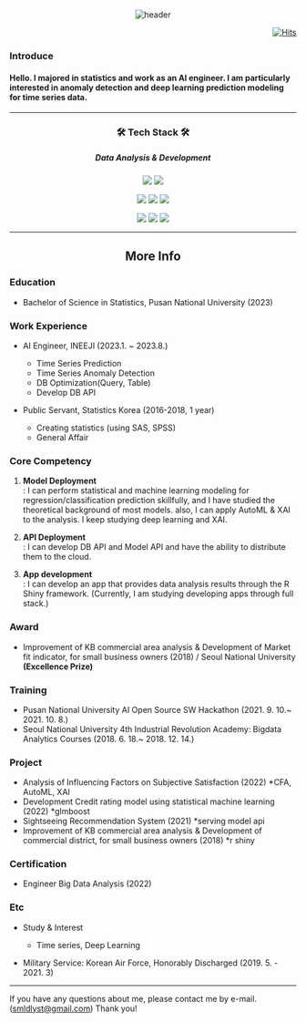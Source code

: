 <br>

<div align = center>
  
![header](https://capsule-render.vercel.app/api?type=soft&color=auto&height=150&section=header&text=smldlyst&fontSize=70&animation=twinkling)

</div>

<div align=right>
  
[![Hits](https://hits.seeyoufarm.com/api/count/incr/badge.svg?url=https%3A%2F%2Fgithub.com%2Fsmldlyst%2F&count_bg=%2379C83D&title_bg=%23555555&icon=&icon_color=%23E7E7E7&title=hits&edge_flat=false)](https://github.com/smldlyst)

</div>


### Introduce
#### Hello. I majored in statistics and work as an AI engineer. I am particularly interested in anomaly detection and deep learning prediction modeling for time series data.

------------  
<div align = center>
  <h3> 🛠 Tech Stack 🛠 </h3>
  <h5> Data Analysis & Development  </h5>
  
<img src="https://img.shields.io/badge/Python-3776AB?style=flat-square&logo=Python&logoColor=yellow"/></a>
<img src="https://img.shields.io/badge/R-276DC3?style=flat-square&logo=R&logoColor=blue"/></a>

<img src="https://img.shields.io/badge/MySQL-4479A1?style=flat-square&logo=MySQL&logoColor=navy"/></a>
<img src="https://img.shields.io/badge/SQL Server-CC2927?style=flat-square&logo=microsoftsqlserver&logoColor=red"/></a>
<img src="https://img.shields.io/badge/MongoDB-47A248?style=flat-square&logo=MongoDB&logoColor=green"/></a>

<img src="https://img.shields.io/badge/FastAPI-009688?style=flat-square&logo=FastAPI&logoColor=green"/></a>
<img src="https://img.shields.io/badge/Docker-2496ED?style=flat-square&logo=Docker&logoColor=blue"/></a>
<img src="https://img.shields.io/badge/Google Cloud-4285F4?style=flat-square&logo=Google Cloud&logoColor=orange"/></a>


</div>

<hr>
<h2 align="center"> More Info </h2>
</hr>

### Education
- Bachelor of Science in Statistics, Pusan National University (2023)

### Work Experience
- AI Engineer, INEEJI (2023.1. ~ 2023.8.)
  - Time Series Prediction
  - Time Series Anomaly Detection
  - DB Optimization(Query, Table)
  - Develop DB API
  
- Public Servant, Statistics Korea (2016-2018, 1 year)
  - Creating statistics (using SAS, SPSS)
  - General Affair


### Core Competency
1. **Model Deployment**  
 : I can perform statistical and machine learning modeling for regression/classification prediction skillfully, and I have studied the theoretical background of most models. also, I can apply AutoML & XAI to the analysis. I keep studying deep learning and XAI.

1. **API Deployment**  
 : I can develop DB API and Model API and have the ability to distribute them to the cloud.

1. **App development**  
 : I can develop an app that provides data analysis results through the R Shiny framework. (Currently, I am studying developing apps through full stack.)


### Award
- Improvement of KB commercial area analysis & Development of Market fit indicator, for small business owners (2018) / Seoul National University **(Excellence Prize)**


### Training
- Pusan National University AI Open Source SW Hackathon (2021. 9. 10.~ 2021. 10. 8.)
- Seoul National University 4th Industrial Revolution Academy: Bigdata Analytics Courses (2018. 6. 18.~ 2018. 12. 14.) 


### Project
- Analysis of Influencing Factors on Subjective Satisfaction (2022) *CFA, AutoML, XAI
- Development Credit rating model using statistical machine learning (2022) *glmboost
- Sightseeing Recommendation System (2021) *serving model api
- Improvement of KB commercial area analysis & Development of commercial district, for small business owners (2018) *r shiny


### Certification
 - Engineer Big Data Analysis (2022)


### Etc
- Study & Interest
  + Time series, Deep Learning

- Military Service: Korean Air Force, Honorably Discharged (2019. 5. - 2021. 3)


------------  

If you have any questions about me, please contact me by e-mail. (smldlyst@gmail.com) Thank you!
